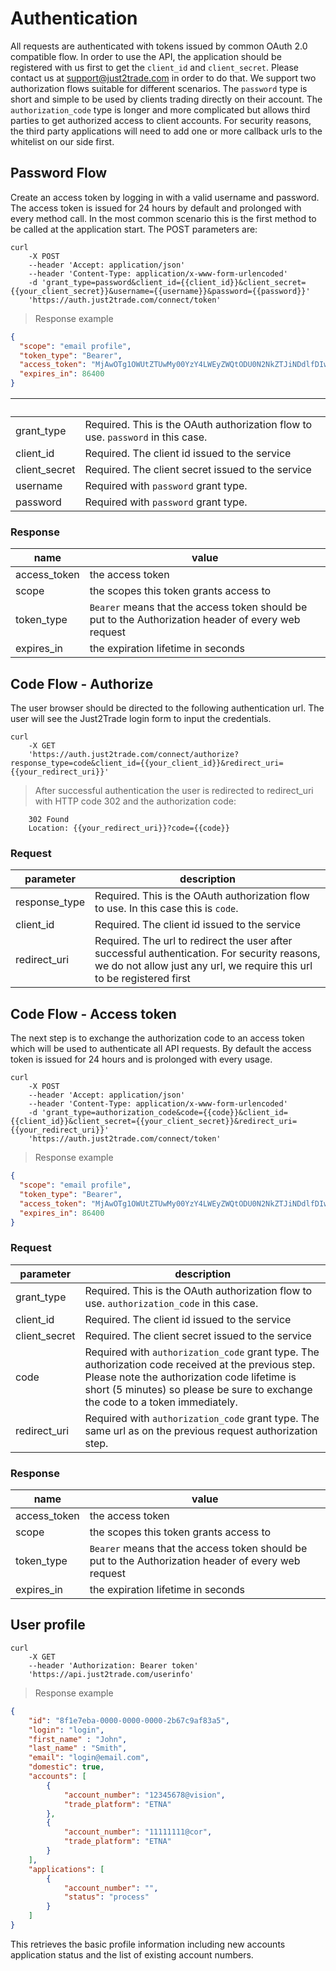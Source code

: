 # Authentication

All requests are authenticated with tokens issued by common OAuth 2.0 compatible flow. In order to use the API, the application should be registered with us first to get the `client_id` and `client_secret`. Please contact us at support@just2trade.com in order to do that. We support two authorization flows suitable for different scenarios. The `password` type is short and simple to be used by clients trading directly on their account. The `authorization_code` type is longer and more complicated but allows third parties to get authorized access to client accounts. For security reasons, the third party applications will need to add one or more callback urls to the whitelist on our side first.

## Password Flow
Create an access token by logging in with a valid username and password. The access token is issued for 24 hours by default and prolonged with every method call. In the most common scenario this is the first method to be called at the application start. The POST parameters are:

```shell
curl
    -X POST
    --header 'Accept: application/json'
    --header 'Content-Type: application/x-www-form-urlencoded'
    -d 'grant_type=password&client_id={{client_id}}&client_secret={{your_client_secret}}&username={{username}}&password={{password}}'
    'https://auth.just2trade.com/connect/token'
```

> Response example

```json
{
  "scope": "email profile",
  "token_type": "Bearer",
  "access_token": "MjAwOTg1OWUtZTUwMy00YzY4LWEyZWQtODU0N2NkZTJiNDdlfDIwMTcxMDA3MTkyNDQzfHRlc3R8U2VyZ2V5fE1pbmtvdg==",
  "expires_in": 86400
}
```

&nbsp; | &nbsp;
---- | ----
grant_type | Required. This is the OAuth authorization flow to use. `password` in this case.
client_id | Required. The client id issued to the service
client_secret | Required. The client secret issued to the service
username | Required with `password` grant type.
password | Required with `password` grant type.

### Response
name | value
---- | ----
access_token | the access token
scope | the scopes this token grants access to
token_type | `Bearer` means that the access token should be put to the Authorization header of every web request
expires_in | the expiration lifetime in seconds


## Code Flow - Authorize
The user browser should be directed to the following authentication url. The user will see the Just2Trade login form to input the credentials.

```shell
curl
    -X GET
    'https://auth.just2trade.com/connect/authorize?response_type=code&client_id={{your_client_id}}&redirect_uri={{your_redirect_uri}}'
```

> After successful authentication the user is redirected to redirect_uri with HTTP code 302 and the authorization code:

```shell
    302 Found
    Location: {{your_redirect_uri}}?code={{code}}
```

### Request
parameter | description
---- | ----
response_type | Required. This is the OAuth authorization flow to use. In this case this is `code`.
client_id | Required. The client id issued to the service
redirect_uri | Required. The url to redirect the user after successful authentication. For security reasons, we do not allow just any url, we require this url to be registered first


## Code Flow - Access token
The next step is to exchange the authorization code to an access token which will be used to authenticate all API requests. By default the access token is issued for 24 hours and is prolonged with every usage.

```shell
curl
    -X POST
    --header 'Accept: application/json'
    --header 'Content-Type: application/x-www-form-urlencoded'
    -d 'grant_type=authorization_code&code={{code}}&client_id={{client_id}}&client_secret={{your_client_secret}}&redirect_uri={{your_redirect_uri}}'
    'https://auth.just2trade.com/connect/token'
```

> Response example

```json
{
  "scope": "email profile",
  "token_type": "Bearer",
  "access_token": "MjAwOTg1OWUtZTUwMy00YzY4LWEyZWQtODU0N2NkZTJiNDdlfDIwMTcxMDA3MTkyNDQzfHRlc3R8U2VyZ2V5fE1pbmtvdg==",
  "expires_in": 86400
}
```

### Request
parameter | description
---- | ----
grant_type | Required. This is the OAuth authorization flow to use. `authorization_code` in this case.
client_id | Required. The client id issued to the service
client_secret | Required. The client secret issued to the service
code | Required with `authorization_code` grant type. The authorization code received at the previous step. Please note the authorization code lifetime is short (5 minutes) so please be sure to exchange the code to a token immediately.
redirect_uri | Required with `authorization_code` grant type. The same url as on the previous request authorization step.

### Response
name | value
---- | ----
access_token | the access token
scope | the scopes this token grants access to
token_type | `Bearer` means that the access token should be put to the Authorization header of every web request
expires_in | the expiration lifetime in seconds


## User profile

```shell
curl
    -X GET
    --header 'Authorization: Bearer token'
    'https://api.just2trade.com/userinfo'
```

> Response example

```json
{
    "id": "8f1e7eba-0000-0000-0000-2b67c9af83a5",
    "login": "login",
    "first_name" : "John",
    "last_name" : "Smith",
    "email": "login@email.com",
    "domestic": true,
    "accounts": [
        {
            "account_number": "12345678@vision",
            "trade_platform": "ETNA"
        },
        {
            "account_number": "11111111@cor",
            "trade_platform": "ETNA"
        }
    ],
    "applications": [
        {
            "account_number": "",
            "status": "process"
        }
    ]
}
```

This retrieves the basic profile information including new accounts application status and the list of existing account numbers.